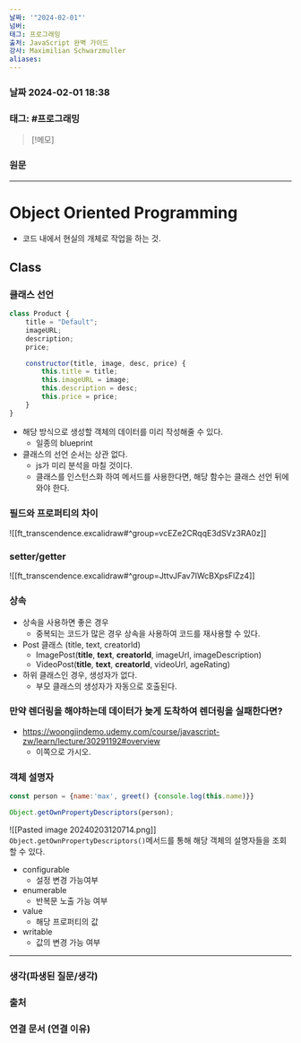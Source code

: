 ```yaml
---
날짜: '"2024-02-01"'
넘버: 
태그: 프로그래밍
출처: JavaScript 완벽 가이드
강사: Maximilian Schwarzmuller
aliases:
---
```

### 날짜  2024-02-01 18:38

### 태그: #프로그래밍 

>[!메모]
>

### 원문
---
# Object Oriented Programming
- 코드 내에서 현실의 개체로 작업을 하는 것.
## Class
### 클래스 선언
```js
class Product {
	title = "Default";
	imageURL;
	description;
	price;

	constructor(title, image, desc, price) {
		this.title = title;
		this.imageURL = image;
		this.description = desc;
		this.price = price;
	}
}
```
- 해당 방식으로 생성할 객체의 데이터를 미리 작성해줄 수 있다.
	- 일종의 blueprint
- 클래스의 선언 순서는 상관 없다.
	- js가 미리 분석을 마칠 것이다.
	- 클래스를 인스턴스화 하여 메서드를 사용한다면, 해당 함수는 클래스 선언 뒤에 와야 한다.
### 필드와 프로퍼티의 차이
![[ft_transcendence.excalidraw#^group=vcEZe2CRqqE3dSVz3RA0z]]
### setter/getter
![[ft_transcendence.excalidraw#^group=JttvJFav7IWcBXpsFlZz4]]
### 상속
- 상속을 사용하면 좋은 경우
	- 중복되는 코드가 많은 경우 상속을 사용하여 코드를 재사용할 수 있다.
- Post 클래스 (title, text, creatorld) 
	- ImagePost(**title**, **text**, **creatorld**, imageUrl, imageDescription)
	- VideoPost(**title**, **text**, **creatorld**, videoUrl, ageRating)
- 하위 클래스인 경우, 생성자가 없다.
	- 부모 클래스의 생성자가 자동으로 호출된다.
### 만약 렌더링을 해야하는데 데이터가 늦게 도착하여 렌더링을 실패한다면?
- https://woongjindemo.udemy.com/course/javascript-zw/learn/lecture/30291192#overview
	- 이쪽으로 가시오.
### 객체 설명자
```js
const person = {name:'max', greet() {console.log(this.name)}}

Object.getOwnPropertyDescriptors(person);
```
![[Pasted image 20240203120714.png]]
`Object.getOwnPropertyDescriptors()`메서드를 통해 해당 객체의 설명자들을 조회할 수 있다.
- configurable
	- 설정 변경 가능여부
- enumerable
	- 반복문 노출 가능 여부
- value
	- 해당 프로퍼티의 값
- writable
	- 값의 변경 가능 여부



---
### 생각(파생된 질문/생각)

### 출처

### 연결 문서 (연결 이유)
